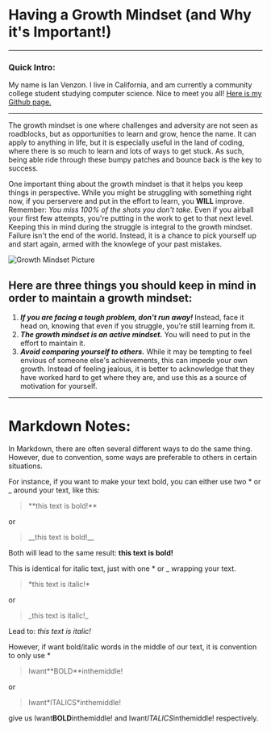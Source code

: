 # Having a Growth Mindset (and Why it's Important!)  

___

### Quick Intro:

My name is Ian Venzon. I live in California, and am currently a community college student studying computer science. Nice to meet you all!
[Here is my Github page.](https://github.com/IVenzon)

___

The growth mindset is one where challenges and adversity are not seen as roadblocks, but as opportunities to learn and grow, hence the name. It can apply to anything in life, but it is especially useful in the land of coding, where there is so much to learn and lots of ways to get stuck. As such, being able ride through these bumpy patches and bounce back is the key to success.

One important thing about the growth mindset is that it helps you keep things in perspective. While you might be struggling with something right now, if you perservere and put in the effort to learn, you **WILL** improve. Remember: *You miss 100% of the shots you don't take*. Even if you airball your first few attempts, you're putting in the work to get to that next level. Keeping this in mind during the struggle is integral to the growth mindset. Failure isn't the end of the world. Instead, it is a chance to pick yourself up and start again, armed with the knowlege of your past mistakes.

![Growth Mindset Picture](https://i.imgur.com/0SdBGyT.jpg)

## Here are three things you should keep in mind in order to maintain a growth mindset:

1. ***If you are facing a tough problem, don't run away!*** Instead, face it head on, knowing that even if you struggle, you're still learning from it.
2. ***The growth mindset is an active mindset.*** You will need to put in the effort to maintain it.
3. ***Avoid comparing yourself to others.*** While it may be tempting to feel envious of someone else's achievements, this can impede your own growth. Instead of feeling jealous, it is better to acknowledge that they have worked hard to get where they are, and use this as a source of motivation for yourself.

___

# Markdown Notes:

In Markdown, there are often several different ways to do the same thing. However, due to convention, some ways are preferable to others in certain situations.  

For instance, if you want to make your text bold, you can either use two \* or \_ around your text, like this:

> \*\*this text is bold!\*\*

or

> \_\_this text is bold!\_\_

Both will lead to the same result: **this text is bold!**

This is identical for italic text, just with one \* or \_ wrapping your text.

> \*this text is italic!\*

or

> \_this text is italic!\_

Lead to: *this text is italic!*

However, if want bold/italic words in the middle of our text, it is convention to only use \*

> Iwant\*\*BOLD\*\*inthemiddle!

or

> Iwant\*ITALICS\*inthemiddle!

give us Iwant**BOLD**inthemiddle! and Iwant*ITALICS*inthemiddle! respectively.
